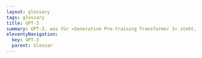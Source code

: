 ```yaml
---
layout: glossary
tags: glossary
title: GPT-3
summary: GPT-3, was für «Generative Pre-training Transformer 3» steht, ist ein Modell aus der [GPT-Serie](/glossar/gpt/) und wird von OpenAI entwickelt. Es wurde so entworfen, dass es Kontext und Bedeutung aus vorherigen Dialogen versteht und dann relevante Antworten liefern kann. Es wird in mehreren Anwendungen eingesetzt, unter anderem in Chatbots oder Übersetzungs-Apps. Es stellt einen signifikanten Fortschritt im Bereich der natürlichen Sprachverarbeitung dar und hat eine tiefgreifende Wirkung im Bereich Künstlicher Intelligenz gezeigt.
eleventyNavigation:
  key: GPT-3
  parent: Glossar
---
```


 